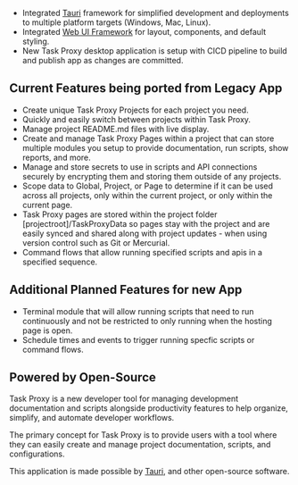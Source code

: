 <webui-data data-page-title="About {APP_NAME}" data-page-subtitle=""></webui-data>

<webui-page-segment>

- Integrated [Tauri](https://tauri.app) framework for simplified development and deployments to multiple platform targets (Windows, Mac, Linux).
- Integrated [Web UI Framework](https://webui.stoicdreams.com) for layout, components, and default styling.
- New Task Proxy desktop application is setup with CICD pipeline to build and publish app as changes are committed.

</webui-page-segment>

## Current Features being ported from Legacy App

<webui-page-segment>

- Create unique Task Proxy Projects for each project you need.
- Quickly and easily switch between projects within Task Proxy.
- Manage project README.md files with live display.
- Create and manage Task Proxy Pages within a project that can store multiple modules you setup to provide documentation, run scripts, show reports, and more.
- Manage and store secrets to use in scripts and API connections securely by encrypting them and storing them outside of any projects.
- Scope data to Global, Project, or Page to determine if it can be used across all projects, only within the current project, or only within the current page.
- Task Proxy pages are stored within the project folder [projectroot]/TaskProxyData so pages stay with the project and are easily synced and shared along with project updates - when using version control such as Git or Mercurial.
- Command flows that allow running specified scripts and apis in a specified sequence.

</webui-page-segment>

## Additional Planned Features for new App

<webui-page-segment>

- Terminal module that will allow running scripts that need to run continuously and not be restricted to only running when the hosting page is open.
- Schedule times and events to trigger running specfic scripts or command flows.

</webui-page-segment>

## Powered by Open-Source

<webui-page-segment>

Task Proxy is a new developer tool for managing development documentation and scripts alongside productivity features to help organize, simplify, and automate developer workflows.

The primary concept for Task Proxy is to provide users with a tool where they can easily create and manage project documentation, scripts, and configurations.

This application is made possible by [Tauri](https://tauri.app), and other open-source software.

</webui-page-segment>

<webui-content src="https://cdn.myfi.ws/d/en-US/about-stoic-dreams.md"></webui-content>
